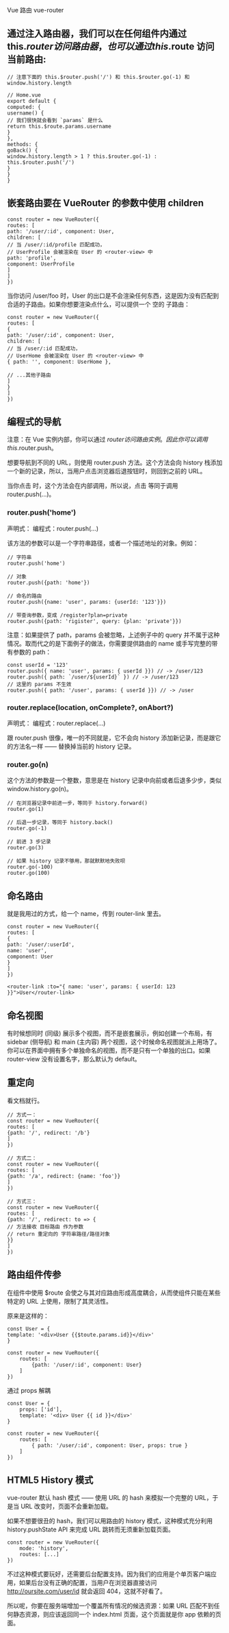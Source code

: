 Vue 路由 vue-router

## 通过注入路由器，我们可以在任何组件内通过 this.$router 访问路由器，也可以通过 this.$route 访问当前路由:
```
// 注意下面的 this.$router.push('/') 和 this.$router.go(-1) 和 window.history.length

// Home.vue
export default {
computed: {
username() {
// 我们很快就会看到 `params` 是什么
return this.$route.params.username
}
},
methods: {
goBack() {
window.history.length > 1 ? this.$router.go(-1) : this.$router.push('/')
}
}
}
```

## 嵌套路由要在 VueRouter 的参数中使用 children
```
const router = new VueRouter({
routes: [
path: '/user/:id', component: User,
children: [
// 当 /user/:id/profile 匹配成功，
// UserProfile 会被渲染在 User 的 <router-view> 中
path: 'profile',
component: UserProfile
]
]
})
```

当你访问 /user/foo 时，User 的出口是不会渲染任何东西，这是因为没有匹配到合适的子路由。如果你想要渲染点什么，可以提供一个 空的 子路由：
```
const router = new VueRouter({
routes: [
{
path: '/user/:id', component: User,
children: [
// 当 /user/:id 匹配成功，
// UserHome 会被渲染在 User 的 <router-view> 中
{ path: '', component: UserHome },

// ...其他子路由
]
}
]
})
```

## 编程式的导航

注意：在 Vue 实例内部，你可以通过 $router 访问路由实例。因此你可以调用 this.$router.push。

想要导航到不同的 URL，则使用 router.push 方法。这个方法会向 history 栈添加一个新的记录，所以，当用户点击浏览器后退按钮时，则回到之前的 URL。

当你点击 <router-link> 时，这个方法会在内部调用，所以说，点击 <router-link :to="..."> 等同于调用 router.push(...)。

### router.push('home')
声明式：<router-link :to="">
编程式：router.push(...)

该方法的参数可以是一个字符串路径，或者一个描述地址的对象。例如：
```
// 字符串
router.push('home')

// 对象
router.push({path: 'home'})

// 命名的路由
router.push({name: 'user', params: {userId: '123'}})

// 带查询参数，变成 /register?plan=private
router.push({path: 'rigister', query: {plan: 'private'}})
```

注意：如果提供了 path，params 会被忽略，上述例子中的 query 并不属于这种情况。取而代之的是下面例子的做法，你需要提供路由的 name 或手写完整的带有参数的 path：
```
const userId = '123'
router.push({ name: 'user', params: { userId }}) // -> /user/123
router.push({ path: `/user/${userId}` }) // -> /user/123
// 这里的 params 不生效
router.push({ path: '/user', params: { userId }}) // -> /user
```

### router.replace(location, onComplete?, onAbort?)
声明式：<router-link :to="..." replace>
编程式：router.replace(...)

跟 router.push 很像，唯一的不同就是，它不会向 history 添加新记录，而是跟它的方法名一样 —— 替换掉当前的 history 记录。

### router.go(n)
这个方法的参数是一个整数，意思是在 history 记录中向前或者后退多少步，类似 window.history.go(n)。

```
// 在浏览器记录中前进一步，等同于 history.forward()
router.go(1)

// 后退一步记录，等同于 history.back()
router.go(-1)

// 前进 3 步记录
router.go(3)

// 如果 history 记录不够用，那就默默地失败呗
router.go(-100)
router.go(100)
```

## 命名路由
就是我用过的方式，给一个 name，传到 router-link 里去。
```
const router = new VueRouter({
routes: [
{
path: '/user/:userId',
name: 'user',
component: User
}
]
})

<router-link :to="{ name: 'user', params: { userId: 123 }}">User</router-link>
```

## 命名视图
有时候想同时 (同级) 展示多个视图，而不是嵌套展示，例如创建一个布局，有 sidebar (侧导航) 和 main (主内容) 两个视图，这个时候命名视图就派上用场了。你可以在界面中拥有多个单独命名的视图，而不是只有一个单独的出口。如果 router-view 没有设置名字，那么默认为 default。

## 重定向
看文档就行。
```
// 方式一：
const router = new VueRouter({
routes: [
{path: '/', redirect: '/b'}
]
})

// 方式二：
const router = new VueRouter({
routes: [
{path: '/a', redirect: {name: 'foo'}}
]
})

// 方式三：
const router = new VueRouter({
routes: [
{path: '/', redirect: to => {
// 方法接收 目标路由 作为参数
// return 重定向的 字符串路径/路径对象
}}
]
})
```

## 路由组件传参
在组件中使用 $route 会使之与其对应路由形成高度耦合，从而使组件只能在某些特定的 URL 上使用，限制了其灵活性。

原来是这样的：
```
const User = {
template: '<div>User {{$toute.params.id}}</div>'
}

const router = new VueRouter({
    routes: [
        {path: '/user/:id', component: User}
    ]
})
```

通过 props 解耦
```
const User = {
    props: ['id'],
    template: '<div> User {{ id }}</div>'
}

const router = new VueRouter({
    routes: [
        { path: '/user/:id', component: User, props: true }
    ]
})
```

## HTML5 History 模式
vue-router 默认 hash 模式 —— 使用 URL 的 hash 来模拟一个完整的 URL，于是当 URL 改变时，页面不会重新加载。

如果不想要很丑的 hash，我们可以用路由的 history 模式，这种模式充分利用 history.pushState API 来完成 URL 跳转而无须重新加载页面。

```
const router = new VueRouter({
    mode: 'history',
    routes: [...]
})
```

不过这种模式要玩好，还需要后台配置支持。因为我们的应用是个单页客户端应用，如果后台没有正确的配置，当用户在浏览器直接访问 http://oursite.com/user/id 就会返回 404，这就不好看了。

所以呢，你要在服务端增加一个覆盖所有情况的候选资源：如果 URL 匹配不到任何静态资源，则应该返回同一个 index.html 页面，这个页面就是你 app 依赖的页面。
